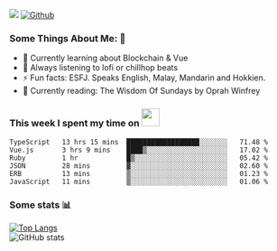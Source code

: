 ![](https://visitor-badge.laobi.icu/badge?page_id=seanho96.seanho96)
[![Github](https://img.shields.io/github/followers/seanho96?label=Follow&style=social)](https://github.com/seanho96)

### Some Things About Me: 👋
- 🌱 Currently learning about Blockchain & Vue
- :musical_note: Always listening to lofi or chillhop beats
- :zap: Fun facts: ESFJ. Speaks English, Malay, Mandarin and Hokkien.
- :book: Currently reading: The Wisdom Of Sundays by Oprah Winfrey

### This week I spent my time on <img src="https://media.giphy.com/media/SvQzkTQb3ZwKcj1QTO/giphy.gif" width="32">

<!--START_SECTION:waka-->

```text
TypeScript   13 hrs 15 mins  ██████████████████░░░░░░░   71.48 %
Vue.js       3 hrs 9 mins    ████▒░░░░░░░░░░░░░░░░░░░░   17.02 %
Ruby         1 hr            █▒░░░░░░░░░░░░░░░░░░░░░░░   05.42 %
JSON         28 mins         ▓░░░░░░░░░░░░░░░░░░░░░░░░   02.60 %
ERB          13 mins         ▒░░░░░░░░░░░░░░░░░░░░░░░░   01.23 %
JavaScript   11 mins         ▒░░░░░░░░░░░░░░░░░░░░░░░░   01.06 %
```

<!--END_SECTION:waka-->

### Some stats 📊

[![Top Langs](https://github-readme-stats.vercel.app/api/top-langs/?username=seanho96&layout=compact&theme=graywhite)](https://github.com/anuraghazra/github-readme-stats)
<br/>
![GitHub stats](https://github-readme-stats.vercel.app/api?username=seanho96&show_icons=true&theme=graywhite)

